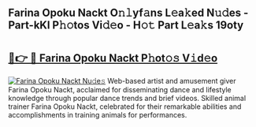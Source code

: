 ## Farina Opoku Nackt O𝚗𝚕yf𝚊ns L𝚎a𝚔ed N𝚞𝚍es - Part-kKl P𝚑𝚘tos Vi𝚍𝚎o - H𝚘𝚝 Part L𝚎a𝚔s 19oty

# <h2><a href="http://kfewow6.oniu.top/?m=Farina+Opoku+Nackt">🔗👉 🔴 Farina Opoku Nackt P𝚑ot𝚘𝚜 V𝚒d𝚎o</a></h2>

[![Farina Opoku Nackt Nu𝚍e𝚜](https://i.imgur.com/0qMVB7G.gif)](http://kfewow6.oniu.top/?m=Farina+Opoku+Nackt)
Web-based artist and amusement giver Farina Opoku Nackt, acclaimed for disseminating dance and lifestyle knowledge through popular dance trends and brief videos. Skilled animal trainer Farina Opoku Nackt, celebrated for their remarkable abilities and accomplishments in training animals for performances.  

